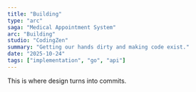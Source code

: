 ```yaml
---
title: "Building"
type: "arc"
saga: "Medical Appointment System"
arc: "Building"
studio: "CodingZen"
summary: "Getting our hands dirty and making code exist."
date: "2025-10-24"
tags: ["implementation", "go", "api"]
---
```


This is where design turns into commits.
